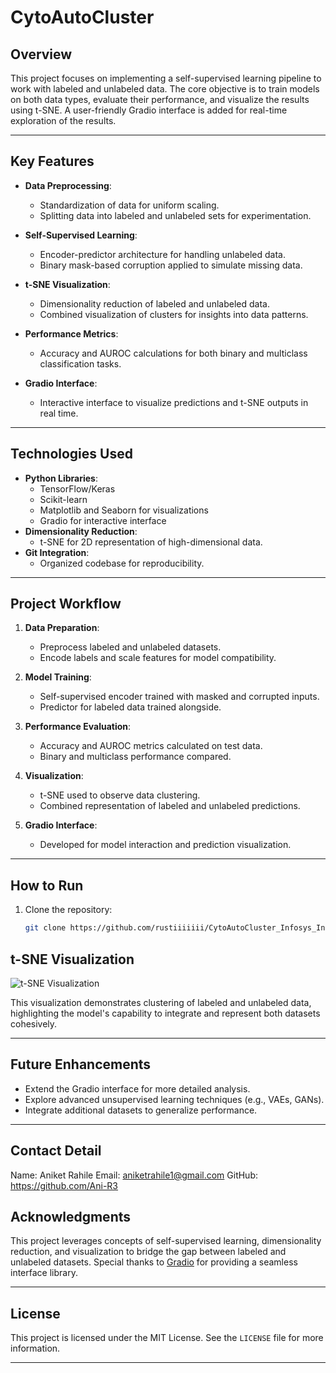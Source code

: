 
# **CytoAutoCluster**

## **Overview**
This project focuses on implementing a self-supervised learning pipeline to work with labeled and unlabeled data. The core objective is to train models on both data types, evaluate their performance, and visualize the results using t-SNE. A user-friendly Gradio interface is added for real-time exploration of the results.

---

## **Key Features**
- **Data Preprocessing**:
  - Standardization of data for uniform scaling.
  - Splitting data into labeled and unlabeled sets for experimentation.

- **Self-Supervised Learning**:
  - Encoder-predictor architecture for handling unlabeled data.
  - Binary mask-based corruption applied to simulate missing data.

- **t-SNE Visualization**:
  - Dimensionality reduction of labeled and unlabeled data.
  - Combined visualization of clusters for insights into data patterns.

- **Performance Metrics**:
  - Accuracy and AUROC calculations for both binary and multiclass classification tasks.

- **Gradio Interface**:
  - Interactive interface to visualize predictions and t-SNE outputs in real time.

---

## **Technologies Used**
- **Python Libraries**:
  - TensorFlow/Keras
  - Scikit-learn
  - Matplotlib and Seaborn for visualizations
  - Gradio for interactive interface
- **Dimensionality Reduction**:
  - t-SNE for 2D representation of high-dimensional data.
- **Git Integration**:
  - Organized codebase for reproducibility.

---

## **Project Workflow**
1. **Data Preparation**:
   - Preprocess labeled and unlabeled datasets.
   - Encode labels and scale features for model compatibility.

2. **Model Training**:
   - Self-supervised encoder trained with masked and corrupted inputs.
   - Predictor for labeled data trained alongside.

3. **Performance Evaluation**:
   - Accuracy and AUROC metrics calculated on test data.
   - Binary and multiclass performance compared.

4. **Visualization**:
   - t-SNE used to observe data clustering.
   - Combined representation of labeled and unlabeled predictions.

5. **Gradio Interface**:
   - Developed for model interaction and prediction visualization.

---

## **How to Run**
1. Clone the repository:
   ```bash
   git clone https://github.com/rustiiiiiii/CytoAutoCluster_Infosys_Internship_Oct2024.git
   

## **t-SNE Visualization**
![t-SNE Visualization](./assets/tsne_visualization.png)

This visualization demonstrates clustering of labeled and unlabeled data, highlighting the model's capability to integrate and represent both datasets cohesively.

---

## **Future Enhancements**
- Extend the Gradio interface for more detailed analysis.
- Explore advanced unsupervised learning techniques (e.g., VAEs, GANs).
- Integrate additional datasets to generalize performance.

---

##  **Contact Detail**

Name: Aniket Rahile
Email: aniketrahile1@gmail.com
GitHub: https://github.com/Ani-R3

## **Acknowledgments**
This project leverages concepts of self-supervised learning, dimensionality reduction, and visualization to bridge the gap between labeled and unlabeled datasets. Special thanks to [Gradio](https://gradio.app/) for providing a seamless interface library.

---

## **License**
This project is licensed under the MIT License. See the `LICENSE` file for more information.

---
